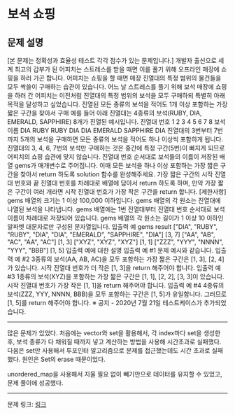 # 보석 쇼핑

## 문제 설명

[본 문제는 정확성과 효율성 테스트 각각 점수가 있는 문제입니다.]
개발자 출신으로 세계 최고의 갑부가 된 어피치는 스트레스를 받을 때면 이를 풀기 위해 오프라인 매장에 쇼핑을 하러 가곤 합니다.
어피치는 쇼핑을 할 때면 매장 진열대의 특정 범위의 물건들을 모두 싹쓸이 구매하는 습관이 있습니다.
어느 날 스트레스를 풀기 위해 보석 매장에 쇼핑을 하러 간 어피치는 이전처럼 진열대의 특정 범위의 보석을 모두 구매하되 특별히 아래 목적을 달성하고 싶었습니다.
진열된 모든 종류의 보석을 적어도 1개 이상 포함하는 가장 짧은 구간을 찾아서 구매
예를 들어 아래 진열대는 4종류의 보석(RUBY, DIA, EMERALD, SAPPHIRE) 8개가 진열된 예시입니다.
진열대 번호 1 2 3 4 5 6 7 8
보석 이름 DIA RUBY RUBY DIA DIA EMERALD SAPPHIRE DIA
진열대의 3번부터 7번까지 5개의 보석을 구매하면 모든 종류의 보석을 적어도 하나 이상씩 포함하게 됩니다.
진열대의 3, 4, 6, 7번의 보석만 구매하는 것은 중간에 특정 구간(5번)이 빠지게 되므로 어피치의 쇼핑 습관에 맞지 않습니다.
진열대 번호 순서대로 보석들의 이름이 저장된 배열 gems가 매개변수로 주어집니다. 이때 모든 보석을 하나 이상 포함하는 가장 짧은 구간을 찾아서 return 하도록 solution 함수를 완성해주세요.
가장 짧은 구간의 시작 진열대 번호와 끝 진열대 번호를 차례대로 배열에 담아서 return 하도록 하며, 만약 가장 짧은 구간이 여러 개라면 시작 진열대 번호가 가장 작은 구간을 return 합니다.
[제한사항]
gems 배열의 크기는 1 이상 100,000 이하입니다.
gems 배열의 각 원소는 진열대에 나열된 보석을 나타냅니다.
gems 배열에는 1번 진열대부터 진열대 번호 순서대로 보석이름이 차례대로 저장되어 있습니다.
gems 배열의 각 원소는 길이가 1 이상 10 이하인 알파벳 대문자로만 구성된 문자열입니다.
입출력 예
gems result
["DIA", "RUBY", "RUBY", "DIA", "DIA", "EMERALD", "SAPPHIRE", "DIA"] [3, 7]
["AA", "AB", "AC", "AA", "AC"] [1, 3]
["XYZ", "XYZ", "XYZ"] [1, 1]
["ZZZ", "YYY", "NNNN", "YYY", "BBB"] [1, 5]
입출력 예에 대한 설명
입출력 예 #1
문제 예시와 같습니다.
입출력 예 #2
3종류의 보석(AA, AB, AC)을 모두 포함하는 가장 짧은 구간은 [1, 3], [2, 4]가 있습니다.
시작 진열대 번호가 더 작은 [1, 3]을 return 해주어야 합니다.
입출력 예 #3
1종류의 보석(XYZ)을 포함하는 가장 짧은 구간은 [1, 1], [2, 2], [3, 3]이 있습니다.
시작 진열대 번호가 가장 작은 [1, 1]을 return 해주어야 합니다.
입출력 예 #4
4종류의 보석(ZZZ, YYY, NNNN, BBB)을 모두 포함하는 구간은 [1, 5]가 유일합니다.
그러므로 [1, 5]를 return 해주어야 합니다.
※ 공지 - 2020년 7월 21일 테스트케이스가 추가되었습니다.

---

많은 문제가 있었다. 처음에는 vector와 set을 활용해서, 각 index마다 set을 생성한 후, 보석 종류가 다 채워질 때까지 넣고 계산하는 방법을 사용해 시간초과로 실패했다.
다음은 set만 사용해서 투포인터 알고리즘으로 문제를 접근했는데도 시간 초과로 실패했다.
원인은 Set의 erase 때문이었다.

unordered_map을 사용해서 지울 필요 없이 빼기만으로 데이터를 유지할 수 있었고, 문제 풀이에 성공했다.

---

문제 링크: [링크](https://school.programmers.co.kr/learn/courses/30/lessons/67258#)
